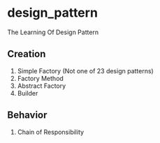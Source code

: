 # design_pattern
The Learning Of Design Pattern

## Creation
1. Simple Factory (Not one of 23 design patterns) 
2. Factory Method
3. Abstract Factory
4. Builder

## Behavior
1. Chain of Responsibility